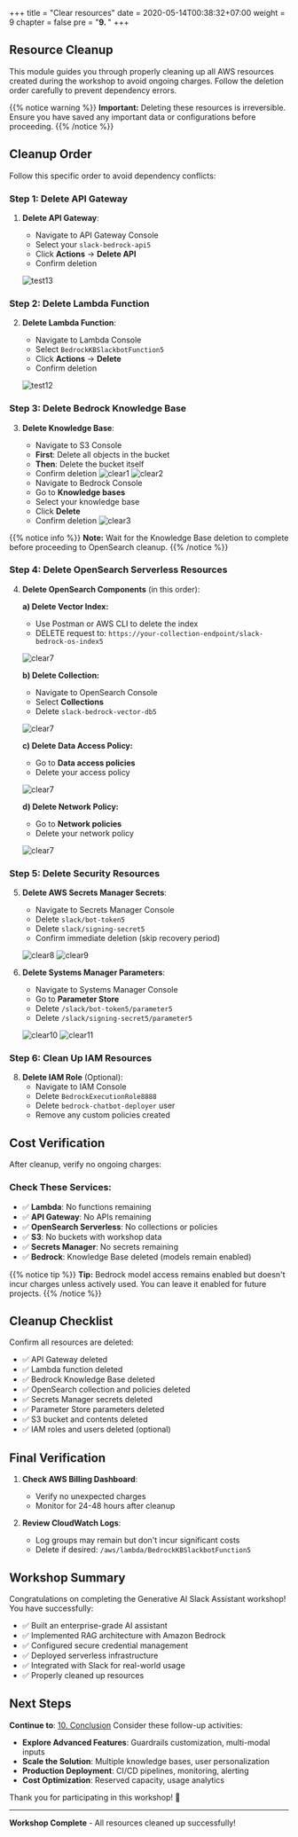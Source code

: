 +++
title = "Clear resources"
date = 2020-05-14T00:38:32+07:00
weight = 9
chapter = false
pre = "<b>9. </b>"
+++

## Resource Cleanup

This module guides you through properly cleaning up all AWS resources created during the workshop to avoid ongoing charges. Follow the deletion order carefully to prevent dependency errors.

{{% notice warning %}}
**Important:** Deleting these resources is irreversible. Ensure you have saved any important data or configurations before proceeding.
{{% /notice %}}

## Cleanup Order

Follow this specific order to avoid dependency conflicts:

### Step 1: Delete API Gateway

1. **Delete API Gateway**:

   - Navigate to API Gateway Console
   - Select your `slack-bedrock-api5`
   - Click **Actions** → **Delete API**
   - Confirm deletion

   ![test13](/images/9/clear13.png?width=91pc)

### Step 2: Delete Lambda Function

2. **Delete Lambda Function**:

   - Navigate to Lambda Console
   - Select `BedrockKBSlackbotFunction5`
   - Click **Actions** → **Delete**
   - Confirm deletion

   ![test12](/images/9/clear12.png?width=91pc)

### Step 3: Delete Bedrock Knowledge Base

3. **Delete Knowledge Base**:

   - Navigate to S3 Console
   - **First**: Delete all objects in the bucket
   - **Then**: Delete the bucket itself
   - Confirm deletion
     ![clear1](/images/9/clear1.png?width=91pc)
     ![clear2](/images/9/clear2.png?width=91pc)
   - Navigate to Bedrock Console
   - Go to **Knowledge bases**
   - Select your knowledge base
   - Click **Delete**
   - Confirm deletion
     ![clear3](/images/9/clear3.png?width=91pc)

{{% notice info %}}
**Note:** Wait for the Knowledge Base deletion to complete before proceeding to OpenSearch cleanup.
{{% /notice %}}

### Step 4: Delete OpenSearch Serverless Resources

4. **Delete OpenSearch Components** (in this order):

   **a) Delete Vector Index:**

   - Use Postman or AWS CLI to delete the index
   - DELETE request to: `https://your-collection-endpoint/slack-bedrock-os-index5`

   ![clear7](/images/9/clear4.png?width=91pc)

   **b) Delete Collection:**

   - Navigate to OpenSearch Console
   - Select **Collections**
   - Delete `slack-bedrock-vector-db5`

   ![clear7](/images/9/clear5.png?width=91pc)

   **c) Delete Data Access Policy:**

   - Go to **Data access policies**
   - Delete your access policy

   ![clear7](/images/9/clear6.png?width=91pc)

   **d) Delete Network Policy:**

   - Go to **Network policies**
   - Delete your network policy

   ![clear7](/images/9/clear7.png?width=91pc)

### Step 5: Delete Security Resources

5. **Delete AWS Secrets Manager Secrets**:

   - Navigate to Secrets Manager Console
   - Delete `slack/bot-token5`
   - Delete `slack/signing-secret5`
   - Confirm immediate deletion (skip recovery period)

   ![clear8](/images/9/clear8.png?width=91pc)
   ![clear9](/images/9/clear9.png?width=91pc)

6. **Delete Systems Manager Parameters**:

   - Navigate to Systems Manager Console
   - Go to **Parameter Store**
   - Delete `/slack/bot-token5/parameter5`
   - Delete `/slack/signing-secret5/parameter5`

   ![clear10](/images/9/clear10.png?width=91pc)
   ![clear11](/images/9/clear11.png?width=91pc)

### Step 6: Clean Up IAM Resources

8. **Delete IAM Role** (Optional):
   - Navigate to IAM Console
   - Delete `BedrockExecutionRole8888`
   - Delete `bedrock-chatbot-deployer` user
   - Remove any custom policies created

## Cost Verification

After cleanup, verify no ongoing charges:

### Check These Services:

- ✅ **Lambda**: No functions remaining
- ✅ **API Gateway**: No APIs remaining
- ✅ **OpenSearch Serverless**: No collections or policies
- ✅ **S3**: No buckets with workshop data
- ✅ **Secrets Manager**: No secrets remaining
- ✅ **Bedrock**: Knowledge Base deleted (models remain enabled)

{{% notice tip %}}
**Tip:** Bedrock model access remains enabled but doesn't incur charges unless actively used. You can leave it enabled for future projects.
{{% /notice %}}

## Cleanup Checklist

Confirm all resources are deleted:

- ✅ API Gateway deleted
- ✅ Lambda function deleted
- ✅ Bedrock Knowledge Base deleted
- ✅ OpenSearch collection and policies deleted
- ✅ Secrets Manager secrets deleted
- ✅ Parameter Store parameters deleted
- ✅ S3 bucket and contents deleted
- ✅ IAM roles and users deleted (optional)

## Final Verification

1. **Check AWS Billing Dashboard**:

   - Verify no unexpected charges
   - Monitor for 24-48 hours after cleanup

2. **Review CloudWatch Logs**:
   - Log groups may remain but don't incur significant costs
   - Delete if desired: `/aws/lambda/BedrockKBSlackbotFunction5`

## Workshop Summary

Congratulations on completing the Generative AI Slack Assistant workshop! You have successfully:

- ✅ Built an enterprise-grade AI assistant
- ✅ Implemented RAG architecture with Amazon Bedrock
- ✅ Configured secure credential management
- ✅ Deployed serverless infrastructure
- ✅ Integrated with Slack for real-world usage
- ✅ Properly cleaned up resources

## Next Steps
**Continue to**: [10. Conclusion](../10-conclusion/)
Consider these follow-up activities:

- **Explore Advanced Features**: Guardrails customization, multi-modal inputs
- **Scale the Solution**: Multiple knowledge bases, user personalization
- **Production Deployment**: CI/CD pipelines, monitoring, alerting
- **Cost Optimization**: Reserved capacity, usage analytics

Thank you for participating in this workshop! 🎉

---

**Workshop Complete** - All resources cleaned up successfully!
